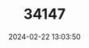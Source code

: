 ---
title: "34147"
category: "Widdringtonia schwarzii"
draft: false
date: 2024-02-22 13:03:50
languages:
  English: ["Baviaans Cedar", "Willowmore Cypress", "Willowmore Cedar"]
  Afrikaans: ["Baviaanskloofseder", "Sapreehout"]
---